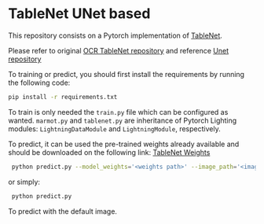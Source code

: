 # TableNet UNet based

This repository consists on a Pytorch implementation of [TableNet](https://arxiv.org/abs/2001.01469).

Please refer to original [OCR TableNet repository](https://github.com/tomassosorio/OCR_tablenet) and reference [Unet repository](https://github.com/mateuszbuda/brain-segmentation-pytorch)


To training or predict, you should first install the requirements by running the following code:

```bash
pip install -r requirements.txt
```

To train is only needed the `train.py` file which can be configured as wanted.
`marmot.py` and `tablenet.py` are inheritance of Pytorch Lighting modules: `LightningDataModule` and `LightningModule`, respectively.

To predict, it can be used the pre-trained weights already available and should be downloaded on the following link: [TableNet Weights](https://drive.google.com/drive/folders/1YbdQQ3ZLjrltfu7yBm7G5uVt2RYkWLoM?usp=sharing)

```bash
 python predict.py --model_weights='<weights path>' --image_path='<image path>'
```

or simply:
```bash
 python predict.py
```

To predict with the default image.
